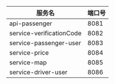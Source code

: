 | 服务名                      | 端口号  |
|--------------------------|------|
| api-passenger            | 8081 |
| service-verificationCode | 8082 |
| service-passenger-user   | 8083 |
| service-price            | 8084 |
| service-map              | 8085 |
| service-driver-user      | 8086 |
